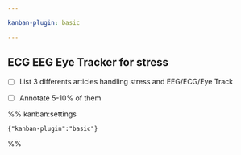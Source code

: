 ```yaml
---

kanban-plugin: basic

---
```


## ECG EEG Eye Tracker for stress

- [ ] List 3 differents articles handling stress and EEG/ECG/Eye Track
- [ ] Annotate 5-10% of them




%% kanban:settings
```
{"kanban-plugin":"basic"}
```
%%